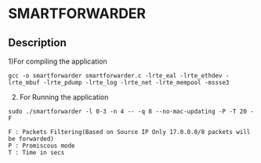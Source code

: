 # SMARTFORWARDER
## Description

1)For compiling the application
```
gcc -o smartforwarder smartforwarder.c -lrte_eal -lrte_ethdev -lrte_mbuf -lrte_pdump -lrte_log -lrte_net -lrte_mempool -mssse3
```

2) For Running the application
```
sudo ./smartforwarder -l 0-3 -n 4 -- -q 8 --no-mac-updating -P -T 20 -F

F : Packets Filtering(Based on Source IP Only 17.0.0.0/8 packets will be forwarded)
P : Promiscous mode
T : Time in secs 

```

